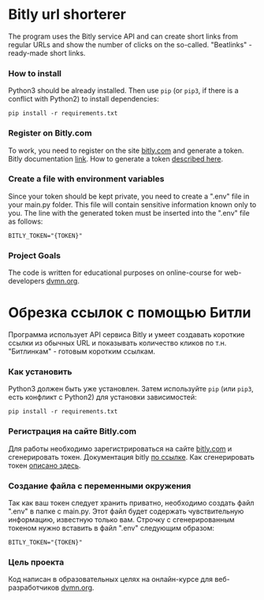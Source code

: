 # Bitly url shorterer

The program uses the Bitly service API and can create short links from regular URLs and show the number of clicks on the so-called. "Beatlinks" - ready-made short links.

### How to install

Python3 should be already installed.
Then use `pip` (or `pip3`, if there is a conflict with Python2) to install dependencies:
```
pip install -r requirements.txt
```

### Register on Bitly.com

To work, you need to register on the site [bitly.com](https://app.bitly.com/) and generate a token.
Bitly documentation [link](https://dev.bitly.com/get_started.html).
How to generate a token [described here](https://app.bitly.com/settings/apps/).

### Create a file with environment variables

Since your token should be kept private, you need to create a ".env" file in your main.py folder.
This file will contain sensitive information known only to you.
The line with the generated token must be inserted into the ".env" file as follows:
```
BITLY_TOKEN="{TOKEN}"
```

### Project Goals

The code is written for educational purposes on online-course for web-developers [dvmn.org](https://dvmn.org/).

# Обрезка ссылок с помощью Битли

Программа использует API сервиса Bitly и умеет создавать короткие ссылки из обычных URL и показывать количество кликов 
по т.н. "Битлинкам" - готовым коротким ссылкам.

### Как установить

Python3 должен быть уже установлен.
Затем используйте `pip` (или `pip3`, есть конфликт с Python2) для установки зависимостей:
```
pip install -r requirements.txt
```
### Регистрация на сайте Bitly.com

Для работы необходимо зарегистрироваться на сайте [bitly.com](https://app.bitly.com/) и сгенерировать токен.
Документация bitly [по ссылке](https://dev.bitly.com/get_started.html).
Как сгенерировать токен [описано здесь](https://app.bitly.com/settings/apps/).

### Создание файла с переменными окружения

Так как ваш токен следует хранить приватно, необходимо создать файл ".env" в папке с main.py. 
Этот файл будет содержать чувствительную информацию, известную только вам.
Строчку с сгенерированным токеном нужно вставить в файл ".env" следующим образом:

```
BITLY_TOKEN="{TOKEN}"
```

### Цель проекта

Код написан в образовательных целях на онлайн-курсе для веб-разработчиков [dvmn.org](https://dvmn.org/).
